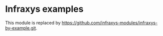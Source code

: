 # Infraxys examples

This module is replaced by https://github.com/infraxys-modules/infraxys-by-example.git.

